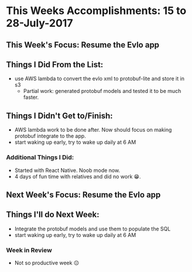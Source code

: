# This Weeks Accomplishments: 15 to 28-July-2017

## This Week's Focus: Resume the Evlo app

## Things I Did From the List:

- use AWS lambda to convert the evlo xml to protobuf-lite and store it in s3
	- Partial work: generated protobuf models and tested it to be much faster.

## Things I Didn't Get to/Finish:

- AWS lambda work to be done after. Now should focus on making protobuf integrate to the app.
- start waking up early, try to wake up daily at 6 AM

### Additional Things I Did:

- Started with React Native. Noob mode now.
- 4 days of fun time with relatives and did no work 😁.

## Next Week's Focus: Resume the Evlo app

## Things I'll do Next Week:

- Integrate the protobuf models and use them to populate the SQL
- start waking up early, try to wake up daily at 6 AM

### Week in Review

* Not so productive week 😐
